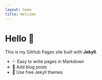 ```yaml
---
layout: home
title: Welcome
---
```


# Hello 👋
This is my GitHub Pages site built with **Jekyll**.

- ✨ Easy to write pages in Markdown
- 📝 Add blog posts
- 🎨 Use free Jekyll themes
